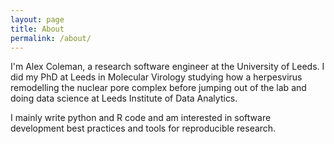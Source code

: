 ```yaml
---
layout: page
title: About
permalink: /about/
---
```


I'm Alex Coleman, a research software engineer at the University of Leeds. I did my PhD at Leeds in Molecular Virology studying how a herpesvirus remodelling the nuclear pore complex before jumping out of the lab and doing data science at Leeds Institute of Data Analytics. 

I mainly write python and R code and am interested in software development best practices and tools for reproducible research.

